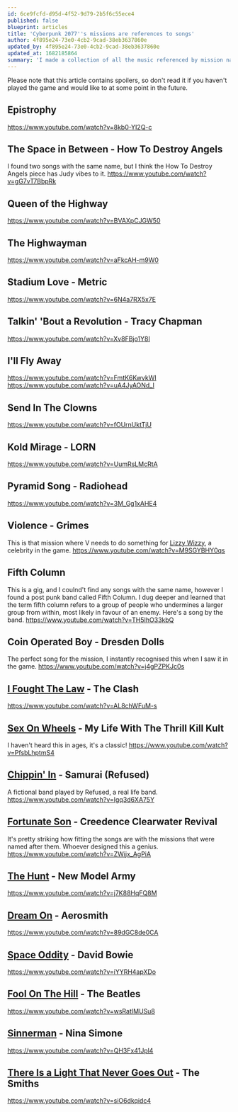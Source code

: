 ```yaml
---
id: 6ce9fcfd-d95d-4f52-9d79-2b5f6c55ece4
published: false
blueprint: articles
title: 'Cyberpunk 2077''s missions are references to songs'
author: 4f895e24-73e0-4cb2-9cad-38eb3637860e
updated_by: 4f895e24-73e0-4cb2-9cad-38eb3637860e
updated_at: 1682185864
summary: 'I made a collection of all the music referenced by mission names in Cyberpunk 2077. Whoever was in charge of this has excellent taste'
---
```

Please note that this article contains spoilers, so don't read it if you haven't played the game and would like to at some point in the future.



## Epistrophy
https://www.youtube.com/watch?v=8kb0-YI2Q-c

## The Space in Between - How To Destroy Angels
I found two songs with the same name, but I think the How To Destroy Angels piece has Judy vibes to it.
https://www.youtube.com/watch?v=gG7vT7BbpRk

## Queen of the Highway
https://www.youtube.com/watch?v=BVAXpCJGW50

## The Highwayman
https://www.youtube.com/watch?v=aFkcAH-m9W0

## Stadium Love - Metric
https://www.youtube.com/watch?v=6N4a7RX5x7E

## Talkin' 'Bout a Revolution - Tracy Chapman
https://www.youtube.com/watch?v=Xv8FBjo1Y8I

## I'll Fly Away
https://www.youtube.com/watch?v=FmtK6KwvkWI
https://www.youtube.com/watch?v=uA4JyAONd_I

## Send In The Clowns
https://www.youtube.com/watch?v=fOUrnUktTjU

## Kold Mirage - LORN
https://www.youtube.com/watch?v=UumRsLMcRtA

## Pyramid Song - Radiohead
https://www.youtube.com/watch?v=3M_Gg1xAHE4

## Violence - Grimes
This is that mission where V needs to do something for [Lizzy Wizzy](https://cyberpunk.fandom.com/wiki/Lizzy_Wizzy), a celebrity in the game.
https://www.youtube.com/watch?v=M9SGYBHY0qs

## Fifth Column
This is a gig, and I coulnd't find any songs with the same name, however I found a post punk band called Fifth Column. I dug deeper and learned that the term fifth column refers to a group of people who undermines a larger group from within, most likely in favour of an enemy. Here's a song by the band.
https://www.youtube.com/watch?v=TH5IhO33kbQ

## Coin Operated Boy - Dresden Dolls
The perfect song for the mission, I instantly recognised this when I saw it in the game.
https://www.youtube.com/watch?v=j4gPZPKJc0s

## [I Fought The Law](https://cyberpunk.fandom.com/wiki/I_Fought_the_Law) - The Clash
https://www.youtube.com/watch?v=AL8chWFuM-s

## [Sex On Wheels](https://cyberpunk.fandom.com/wiki/Sex_On_Wheels) - My Life With The Thrill Kill Kult
I haven't heard this in ages, it's a classic!
https://www.youtube.com/watch?v=PfsbLhptmS4

## [Chippin' In](https://cyberpunk.fandom.com/wiki/Chippin'_In_(quest)) - Samurai (Refused)
A fictional band played by Refused, a real life band. 
https://www.youtube.com/watch?v=Igq3d6XA75Y

## [Fortunate Son](https://cyberpunk.fandom.com/wiki/Fortunate_Son) - Creedence Clearwater Revival
It's pretty striking how fitting the songs are with the missions that were named after them. Whoever designed this a genius.
https://www.youtube.com/watch?v=ZWijx_AgPiA

## [The Hunt](https://cyberpunk.fandom.com/wiki/The_Hunt) - New Model Army
https://www.youtube.com/watch?v=j7K88HqFQ8M

## [Dream On](https://cyberpunk.fandom.com/wiki/Dream_On) - Aerosmith
https://www.youtube.com/watch?v=89dGC8de0CA

## [Space Oddity](https://cyberpunk.fandom.com/wiki/Space_Oddity) - David Bowie
https://www.youtube.com/watch?v=iYYRH4apXDo

## [Fool On The Hill](https://cyberpunk.fandom.com/wiki/Fool_on_the_Hill) - The Beatles
https://www.youtube.com/watch?v=wsRatIMUSu8

## [Sinnerman](https://cyberpunk.fandom.com/wiki/Sinnerman) - Nina Simone
https://www.youtube.com/watch?v=QH3Fx41Jpl4

## [There Is a Light That Never Goes Out](https://cyberpunk.fandom.com/wiki/There_Is_A_Light_That_Never_Goes_Out) - The Smiths
https://www.youtube.com/watch?v=siO6dkqidc4